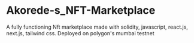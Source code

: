 # Akorede-s_NFT-Marketplace
A fully functioning Nft marketplace made with solidity, javascript, react.js, next.js, tailwind css. Deployed on polygon's mumbai testnet 
